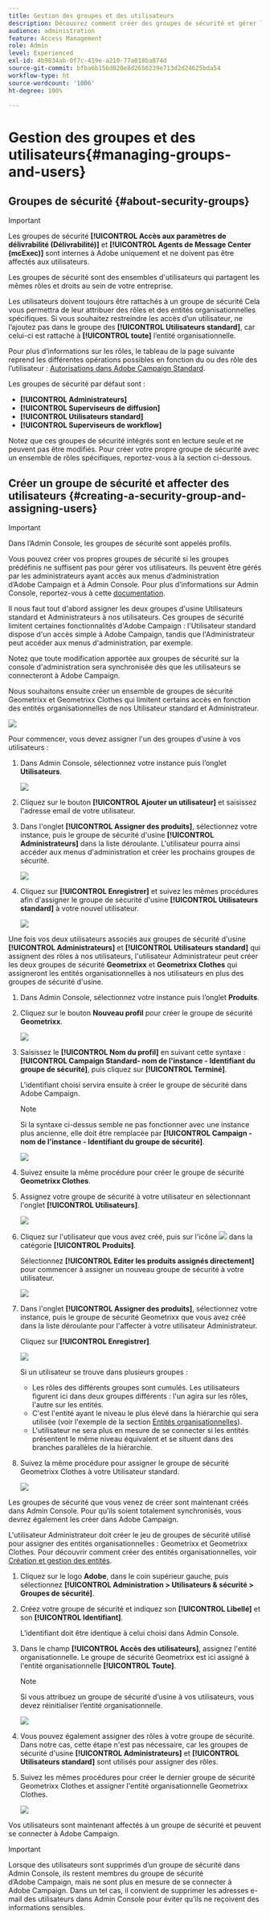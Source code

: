 ```yaml
---
title: Gestion des groupes et des utilisateurs
description: Découvrez comment créer des groupes de sécurité et gérer les utilisateurs
audience: administration
feature: Access Management
role: Admin
level: Experienced
exl-id: 4b9834ab-0f7c-419e-a210-77a018ba874d
source-git-commit: bfba6b156d020e8d2656239e713d2d24625bda54
workflow-type: ht
source-wordcount: '1006'
ht-degree: 100%

---
```


# Gestion des groupes et des utilisateurs{#managing-groups-and-users}

## Groupes de sécurité {#about-security-groups}

>[!IMPORTANT]
>
>Les groupes de sécurité **[!UICONTROL Accès aux paramètres de délivrabilité (Délivrabilité)]** et **[!UICONTROL Agents de Message Center (mcExec)]** sont internes à Adobe uniquement et ne doivent pas être affectés aux utilisateurs.

Les groupes de sécurité sont des ensembles d&#39;utilisateurs qui partagent les mêmes rôles et droits au sein de votre entreprise.

Les utilisateurs doivent toujours être rattachés à un groupe de sécurité Cela vous permettra de leur attribuer des rôles et des entités organisationnelles spécifiques. Si vous souhaitez restreindre les accès d’un utilisateur, ne l’ajoutez pas dans le groupe des **[!UICONTROL Utilisateurs standard]**, car celui-ci est rattaché à **[!UICONTROL toute]** l’entité organisationnelle.

Pour plus d’informations sur les rôles, le tableau de la page suivante reprend les différentes opérations possibles en fonction du ou des rôle des l’utilisateur : [Autorisations dans Adobe Campaign Standard](https://experienceleague.adobe.com/docs/campaign-standard/assets/acs_rights.pdf?lang=fr).

Les groupes de sécurité par défaut sont :

* **[!UICONTROL Administrateurs]**
* **[!UICONTROL Superviseurs de diffusion]**
* **[!UICONTROL Utilisateurs standard]**
* **[!UICONTROL Superviseurs de workflow]**

Notez que ces groupes de sécurité intégrés sont en lecture seule et ne peuvent pas être modifiés. Pour créer votre propre groupe de sécurité avec un ensemble de rôles spécifiques, reportez-vous à la section ci-dessous.

## Créer un groupe de sécurité et affecter des utilisateurs {#creating-a-security-group-and-assigning-users}

>[!IMPORTANT]
>
>Dans l’Admin Console, les groupes de sécurité sont appelés profils.

Vous pouvez créer vos propres groupes de sécurité si les groupes prédéfinis ne suffisent pas pour gérer vos utilisateurs. Ils peuvent être gérés par les administrateurs ayant accès aux menus d’administration d’Adobe Campaign et à Admin Console. Pour plus d’informations sur Admin Console, reportez-vous à cette [documentation](https://helpx.adobe.com/fr/enterprise/managing/user-guide.html).

Il nous faut tout d&#39;abord assigner les deux groupes d&#39;usine Utilisateurs standard et Administrateurs à nos utilisateurs. Ces groupes de sécurité limitent certaines fonctionnalités d&#39;Adobe Campaign : l&#39;Utilisateur standard dispose d&#39;un accès simple à Adobe Campaign, tandis que l&#39;Administrateur peut accéder aux menus d&#39;administration, par exemple.

Notez que toute modification apportée aux groupes de sécurité sur la console d&#39;administration sera synchronisée dès que les utilisateurs se connecteront à Adobe Campaign.

Nous souhaitons ensuite créer un ensemble de groupes de sécurité Geometrixx et Geometrixx Clothes qui limitent certains accès en fonction des entités organisationnelles de nos Utilisateur standard et Administrateur.

![](assets/ootb_security_group_1.png)

Pour commencer, vous devez assigner l&#39;un des groupes d&#39;usine à vos utilisateurs :

1. Dans Admin Console, sélectionnez votre instance puis l’onglet **Utilisateurs**.

   ![](assets/manage_security_group_2.png)

1. Cliquez sur le bouton **[!UICONTROL Ajouter un utilisateur]** et saisissez l&#39;adresse email de votre utilisateur.
1. Dans l&#39;onglet **[!UICONTROL Assigner des produits]**, sélectionnez votre instance, puis le groupe de sécurité d&#39;usine **[!UICONTROL Administrateurs]** dans la liste déroulante. L&#39;utilisateur pourra ainsi accéder aux menus d&#39;administration et créer les prochains groupes de sécurité.

   ![](assets/ootb_security_group_2.png)

1. Cliquez sur **[!UICONTROL Enregistrer]** et suivez les mêmes procédures afin d&#39;assigner le groupe de sécurité d&#39;usine **[!UICONTROL Utilisateurs standard]** à votre nouvel utilisateur.

   ![](assets/ootb_security_group_3.png)

Une fois vos deux utilisateurs associés aux groupes de sécurité d&#39;usine **[!UICONTROL Administrateurs]** et **[!UICONTROL Utilisateurs standard]** qui assignent des rôles à nos utilisateurs, l&#39;utilisateur Administrateur peut créer les deux groupes de sécurité **Geometrixx** et **Geometrixx Clothes** qui assigneront les entités organisationnelles à nos utilisateurs en plus des groupes de sécurité d&#39;usine.

1. Dans Admin Console, sélectionnez votre instance puis l’onglet **Produits**.
1. Cliquez sur le bouton **Nouveau profil** pour créer le groupe de sécurité **Geometrixx**.

   ![](assets/create_security_1.png)

1. Saisissez le **[!UICONTROL Nom du profil]** en suivant cette syntaxe : **[!UICONTROL Campaign Standard- nom de l&#39;instance - Identifiant du groupe de sécurité]**, puis cliquez sur **[!UICONTROL Terminé]**.

   L&#39;identifiant choisi servira ensuite à créer le groupe de sécurité dans Adobe Campaign.

   >[!NOTE]
   >
   >Si la syntaxe ci-dessus semble ne pas fonctionner avec une instance plus ancienne, elle doit être remplacée par **[!UICONTROL Campaign - nom de l&#39;instance - Identifiant du groupe de sécurité]**.

   ![](assets/manage_security_group_1.png)

1. Suivez ensuite la même procédure pour créer le groupe de sécurité **Geometrixx Clothes**.
1. Assignez votre groupe de sécurité à votre utilisateur en sélectionnant l&#39;onglet **[!UICONTROL Utilisateurs]**.

   ![](assets/manage_security_group_2.png)

1. Cliquez sur l&#39;utilisateur que vous avez créé, puis sur l&#39;icône ![](assets/managing_security_group_10.png) dans la catégorie **[!UICONTROL Produits]**.

   Sélectionnez **[!UICONTROL Editer les produits assignés directement]** pour commencer à assigner un nouveau groupe de sécurité à votre utilisateur.

   ![](assets/manage_security_group_8.png)

1. Dans l&#39;onglet **[!UICONTROL Assigner des produits]**, sélectionnez votre instance, puis le groupe de sécurité Geometrixx que vous avez créé dans la liste déroulante pour l&#39;affecter à votre utilisateur Administrateur.

   Cliquez sur **[!UICONTROL Enregistrer]**.

   ![](assets/manage_security_group_3.png)

   Si un utilisateur se trouve dans plusieurs groupes :

   * Les rôles des différents groupes sont cumulés. Les utilisateurs figurent ici dans deux groupes différents : l&#39;un agira sur les rôles, l&#39;autre sur les entités.
   * C&#39;est l&#39;entité ayant le niveau le plus élevé dans la hiérarchie qui sera utilisée (voir l&#39;exemple de la section [Entités organisationnelles](../../administration/using/organizational-units.md)).
   * L&#39;utilisateur ne sera plus en mesure de se connecter si les entités présentent le même niveau équivalent et se situent dans des branches parallèles de la hiérarchie.

1. Suivez la même procédure pour assigner le groupe de sécurité Geometrixx Clothes à votre Utilisateur standard.

   ![](assets/manage_security_group_9.png)

Les groupes de sécurité que vous venez de créer sont maintenant créés dans Admin Console. Pour qu’ils soient totalement synchronisés, vous devrez également les créer dans Adobe Campaign.

L&#39;utilisateur Administrateur doit créer le jeu de groupes de sécurité utilisé pour assigner des entités organisationnelles : Geometrixx et Geometrixx Clothes. Pour découvrir comment créer des entités organisationnelles, voir [Création et gestion des entités](../../administration/using/organizational-units.md#creating-and-managing-units).

1. Cliquez sur le logo **Adobe**, dans le coin supérieur gauche, puis sélectionnez **[!UICONTROL Administration > Utilisateurs &amp; sécurité > Groupes de sécurité]**.
1. Créez votre groupe de sécurité et indiquez son **[!UICONTROL Libellé]** et son **[!UICONTROL Identifiant]**.

   L’identifiant doit être identique à celui choisi dans Admin Console.

1. Dans le champ **[!UICONTROL Accès des utilisateurs]**, assignez l&#39;entité organisationnelle. Le groupe de sécurité Geometrixx est ici assigné à l&#39;entité organisationnelle **[!UICONTROL Toute]**.

   >[!NOTE]
   >
   >Si vous attribuez un groupe de sécurité d’usine à vos utilisateurs, vous devez réinitialiser l’entité organisationnelle.

   ![](assets/manage_security_group_6.png)

1. Vous pouvez également assigner des rôles à votre groupe de sécurité. Dans notre cas, cette étape n&#39;est pas nécessaire, car les groupes de sécurité d&#39;usine **[!UICONTROL Administrateurs]** et **[!UICONTROL Utilisateurs standard]** sont utilisés pour assigner des rôles.
1. Suivez les mêmes procédures pour créer le dernier groupe de sécurité Geometrixx Clothes et assigner l&#39;entité organisationnelle Geometrixx Clothes.

   ![](assets/manage_security_group_7.png)

Vos utilisateurs sont maintenant affectés à un groupe de sécurité et peuvent se connecter à Adobe Campaign.

>[!IMPORTANT]
>
>Lorsque des utilisateurs sont supprimés d’un groupe de sécurité dans Admin Console, ils restent membres du groupe de sécurité d’Adobe Campaign, mais ne sont plus en mesure de se connecter à Adobe Campaign. Dans un tel cas, il convient de supprimer les adresses e-mail des utilisateurs dans Admin Console pour éviter qu’ils ne reçoivent des informations sensibles.
